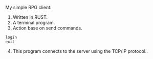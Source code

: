 My simple RPG client:
1. Written in RUST.
2. A terminal program.
3. Action base on send commands.
```
login
exit
```

4. This program connects to the server using the TCP/IP protocol..